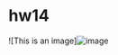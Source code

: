 # hw14

![This is an image]![image](https://user-images.githubusercontent.com/107684179/185780987-92fc3f4f-a3ce-414c-83fd-0e8118da9017.png)
